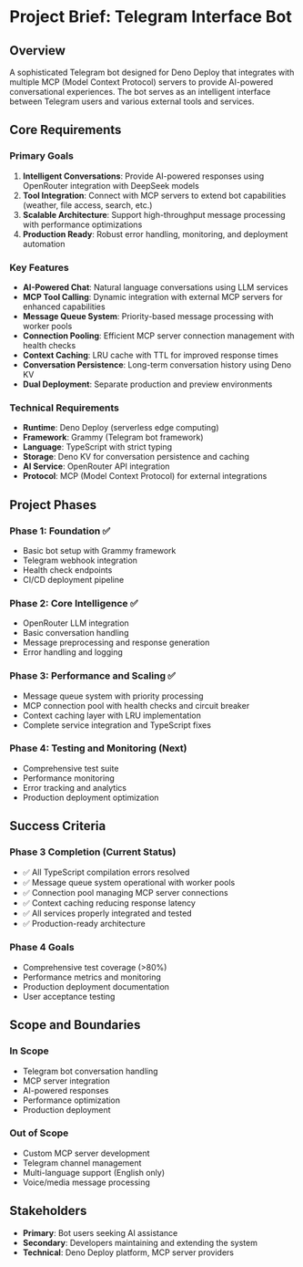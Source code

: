 # Project Brief: Telegram Interface Bot

## Overview

A sophisticated Telegram bot designed for Deno Deploy that integrates with multiple MCP (Model Context Protocol) servers to provide AI-powered conversational experiences. The bot serves as an intelligent interface between Telegram users and various external tools and services.

## Core Requirements

### Primary Goals
1. **Intelligent Conversations**: Provide AI-powered responses using OpenRouter integration with DeepSeek models
2. **Tool Integration**: Connect with MCP servers to extend bot capabilities (weather, file access, search, etc.)
3. **Scalable Architecture**: Support high-throughput message processing with performance optimizations
4. **Production Ready**: Robust error handling, monitoring, and deployment automation

### Key Features
- **AI-Powered Chat**: Natural language conversations using LLM services
- **MCP Tool Calling**: Dynamic integration with external MCP servers for enhanced capabilities
- **Message Queue System**: Priority-based message processing with worker pools
- **Connection Pooling**: Efficient MCP server connection management with health checks
- **Context Caching**: LRU cache with TTL for improved response times
- **Conversation Persistence**: Long-term conversation history using Deno KV
- **Dual Deployment**: Separate production and preview environments

### Technical Requirements
- **Runtime**: Deno Deploy (serverless edge computing)
- **Framework**: Grammy (Telegram bot framework)
- **Language**: TypeScript with strict typing
- **Storage**: Deno KV for conversation persistence and caching
- **AI Service**: OpenRouter API integration
- **Protocol**: MCP (Model Context Protocol) for external integrations

## Project Phases

### Phase 1: Foundation ✅
- Basic bot setup with Grammy framework
- Telegram webhook integration
- Health check endpoints
- CI/CD deployment pipeline

### Phase 2: Core Intelligence ✅
- OpenRouter LLM integration
- Basic conversation handling
- Message preprocessing and response generation
- Error handling and logging

### Phase 3: Performance and Scaling ✅
- Message queue system with priority processing
- MCP connection pool with health checks and circuit breaker
- Context caching layer with LRU implementation
- Complete service integration and TypeScript fixes

### Phase 4: Testing and Monitoring (Next)
- Comprehensive test suite
- Performance monitoring
- Error tracking and analytics
- Production deployment optimization

## Success Criteria

### Phase 3 Completion (Current Status)
- ✅ All TypeScript compilation errors resolved
- ✅ Message queue system operational with worker pools
- ✅ Connection pool managing MCP server connections
- ✅ Context caching reducing response latency
- ✅ All services properly integrated and tested
- ✅ Production-ready architecture

### Phase 4 Goals
- Comprehensive test coverage (>80%)
- Performance metrics and monitoring
- Production deployment documentation
- User acceptance testing

## Scope and Boundaries

### In Scope
- Telegram bot conversation handling
- MCP server integration
- AI-powered responses
- Performance optimization
- Production deployment

### Out of Scope
- Custom MCP server development
- Telegram channel management
- Multi-language support (English only)
- Voice/media message processing

## Stakeholders
- **Primary**: Bot users seeking AI assistance
- **Secondary**: Developers maintaining and extending the system
- **Technical**: Deno Deploy platform, MCP server providers